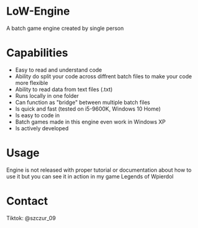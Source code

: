 # LoW-Engine
A batch game engine created by single person

# Capabilities
 - Easy to read and understand code
 - Ability do split your code across diffrent batch files to make your code more flexible
 - Ability to read data from text files (.txt)
 - Runs locally in one folder
 - Can function as "bridge" between multiple batch files
 - Is quick and fast (tested on i5-9600K, Windows 10 Home)
 - Is easy to code in
 - Batch games made in this engine even work in Windows XP
 - Is actively developed

# Usage
Engine is not released with proper tutorial or documentation about how to use it but you can see it in action in my game Legends of Wpierdol

# Contact
Tiktok: @szczur_09
